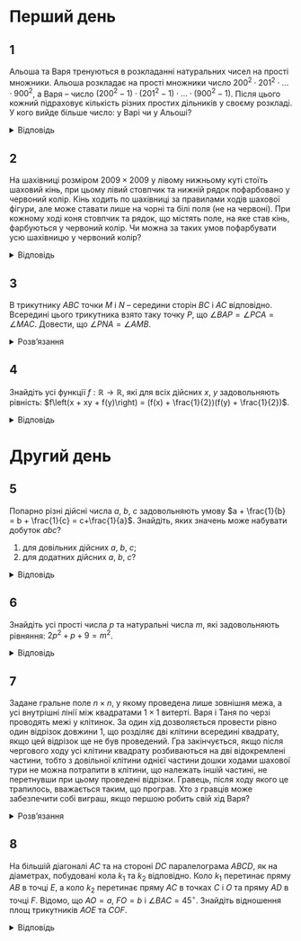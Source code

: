 # Перший день
## 1
Альоша та Варя тренуються в розкладанні натуральних чисел на прості множники. Альоша розкладає на прості множники число $200^2 \cdot 201^2 \cdot \ldots \cdot 900^2$, а Варя – число $(200^2 - 1) \cdot (201^2 - 1) \cdot \ldots \cdot (900^2 - 1)$. Після цього кожний підраховує кількість різних простих дільників у своєму розкладі. У кого вийде більше число: у Варі чи у Альоші?
<details><summary>Відповідь</summary>

Числа вийдуть рівними.
<details><summary>Розв’язання</summary>

Усі прості дільники числа $A = 200^2 \cdot 201^2 \cdot \ldots \cdot 900^2$ містяться серед простих дільників числа $B = (200^2 - 1) \cdot (201^2 - 1) \cdot \ldots \cdot (900^2 - 1) = 199 \cdot 201 \cdot 200 \cdot 202 \cdot \ldots \cdot 899 \cdot 901$ і, таким чином, серед простих дільників числа $B$ присутні усі прості дільники числа $A$. Крім того, є ще два множника – 199 та 901, які не входять до розкладу числа $A$ Число 199 – просте, але $398=199\cdot 2$, тому 199 входить до розкладу числа $A$, число $901=17\cdot 53$, очевидно, теж входить.
</details></details>

## 2
На шахівниці розміром $2009 \times 2009$ у лівому нижньому куті стоїть шаховий кінь, при цьому лівий стовпчик та нижній рядок пофарбовано у червоний колір. Кінь ходить по шахівниці за правилами ходів шахової фігури, але може ставати лише на чорні та білі поля (не на червоні). При кожному ході коня стовпчик та рядок, що містять поле, на яке став кінь, фарбуються у червоний колір. Чи можна за таких умов пофарбувати усю шахівницю у червоний колір?
<details><summary>Відповідь</summary>
Можна.
<details><summary>Розв’язання</summary>

Як показано на рис.4, ходом шахового коня можна пофарбувати у червоний колір ліві 4 стовпчики та нижні 4 рядки. Умовно приберемо їх з розгляду. При цьому наступним ходом кінь потрапляє у ліве нижнє поле нової, зменшеної, не пофарбованої у червоний колір шахівниці розміром $2005 \times 2005$. Після відповідної кількості таких „ітерацій”, а саме після 501 кроку не зафарбованим залишиться лише квадрат $5 \times 5$, який ми остаточно фарбуємо таким чином, як це показано на рис.5.
</details></details>

## 3
В трикутнику $ABC$ точки $M$ і $N$ – середини сторін $BC$ і $AC$ відповідно. Всередині цього трикутника взято таку точку $P$, що $\angle BAP = \angle PCA = \angle MAC$. Довести, що $\angle PNA = \angle AMB$.
<details><summary>Розв’язання</summary>

Легко бачити, що $\angle APC = 180^\circ - (\angle PCA + \angle PAC) = 180^\circ - \angle BAC = \angle ANM$, оскільки $MN \parallel AB$ як середня лінія трикутника. За умовою $\angle MAC = \angle PCA$, тому $\triangle MNA \sim \triangle APC$. Точки $N$ і $K$ – середини відповідних сторін у подібних трикутниках, тому $\angle NKM = \angle PNA$. Оскільки $KN \parallel BC$, то $\angle NKM = \angle BMA = \angle PNA$, твердження доведено.
</details>

## 4
Знайдіть усі функції $f : \mathbb{R} \to \mathbb{R}$, які для всіх дійсних $x$, $y$ задовольняють рівність: $f\left(x + xy + f(y)\right) = (f(x) + \frac{1}{2})(f(y) + \frac{1}{2})$.
<details><summary>Відповідь</summary>

$f(y) = y + \frac{1}{2}$
<details><summary>Розв’язання</summary>

При $y = -1$ маємо: $f(f(-1)) = (f(x) + \frac{1}{2})(f(-1) + \frac{1}{2})$, таким чином, якщо $f(-1) \neq -\frac{1}{2}$, то $f = \text{const}$. Якщо підставити в рівність $f \equiv c$, одержимо, що $c = (c + \frac{1}{2})^2$ - суперечність. Таким чином, $f(-1) = -\frac{1}{2}$.
```math
x = 0 \implies f(f(y)) = (f(0) + \frac{1}{2})(f(y) + \frac{1}{2}). \tag{1}
```
В (1) підставимо $y = -1 \implies f(- \frac{1}{2}) =0$. Якщо для деякого $y_0 \neq -1$ $f(y_0) = -\frac{1}{2}$, то підставимо $y_0$ у вихідне рівняння: $f\left(x(1 + y_0) - \frac{1}{2}\right) = 0$, тобто знову $f$ - стала, що неможливо. Тому умови $f(y) = -\frac{1}{2}$ та $y = -1$ рівносильні. Нехай $y \neq -1$, підставимо у вихідне рівняння $x=\frac{- \frac{1}{2}-f(y)}{y+1}$, тоді $f(-\frac{1}{2})=0=(f(y)+\frac{1}{2})\left(f\left(\frac{-\frac{1}{2}-f(y)}{y+1}\right) + \frac{1}{2}\right)$. Оскільки $y\ne -1$, тому $f(y) +\frac{1}{2}\ne 0$, то $f\left(\frac{-\frac{1}{2}-f(y)}{y+1}\right) = -\frac{1}{2} \implies \frac{-\frac{1}{2}-f(y)}{y+1}=-1 \implies f(y) = y + \frac{1}{2}$. Перевіркою переконуємось, що ця функція задовольняє умови.
</details></details>

# Другий день
## 5

Попарно різні дійсні числа $a$, $b$, $c$ задовольняють умову $a + \frac{1}{b} = b + \frac{1}{c} = c+\frac{1}{a}$. Знайдіть, яких значень може набувати добуток $abc$?
1. для довільних дійсних $a$, $b$, $c$;
2. для додатних дійсних $a$, $b$, $c$?
<details><summary>Відповідь</summary>

1. $\pm 1$;
2. таких чисел не існує.
<details><summary>Розв’язання</summary>

1. З першої рівності знаходимо: $a - b = \frac{1}{c} - \frac{1}{b}$ або $(a-b)=\frac{b-c}{bc}$. Аналогічно $b - c = \frac{c-a}{ac}$ та $с - a = \frac{a-b}{ab}$. Оскільки числа $a$, $b$ різні, то одержимо, що $(abc)^2 = 1$, тобто $abc = \pm 1$. Покажемо, що існують числа, для яких обидва значення досягаються.

	Виберемо $a = 1$, тоді для визначення $b$, $c$ маємо таку систему рівнянь: $1 + \frac{1}{b} = c + 1$ та $1 + \frac{1}{b} = b + \frac{1}{c}$. З першого рівняння маємо: $c = \frac{1}{b} \implies 2b = 1 + \frac{1}{b}$ або $2b^2 - b - 1 = 0$. Це рівняння має корені $b_1 = -\frac{1}{2}$ та $b_2 = 1$. Друге значення треба відкинути, оскільки за умовою числа попарно різні, тому $b = -\frac{1}{2}$ і $c = -2$. Таким чином $abc = 1$. Те, що ці значення задовольняють умову, легко перевірити простою підстановкою.

	Тепер виберемо $a = -1$: $-1 + \frac{1}{b} = c - 1$ та $-1 + \frac{1}{b} = b + \frac{1}{c}$. Звідси: $c = \frac{1}{b} \implies 2b = \frac{1}{b} - 1$. Маємо квадратне рівняння: $2b^2 + b - 1 = 0$. Його корені $b_1 = \frac{1}{2}$ та $b_2 = -1$. Знову вибираємо лише значення $b = \frac{1}{2}$: $c = 2$ і $abc = -1$. Безпосередньою перевіркою переконуємось, що числа задовольняють умову.

2. Покажемо, що додатних чисел, які задовольняють вказану умову, не існує. Без обмеження загальності припустимо, що $a > b$, тоді з рівності $a-b=\frac{b-c}{bc}$ маємо, що $b > c$, далі застосовуємо рівність $b-c=\frac{c-a}{ac}$, звідки одержуємо суперечність: $c > a > b > c$. Так само при протилежному припущенні. Висновок – таких чисел не існує.
</details></details>

## 6
Знайдіть усі прості числа $p$ та натуральні числа $m$, які задовольняють рівняння: $2p^2 + p + 9 = m^2$.
<details><summary>Відповідь</summary>

$p = 5$, $m = 8$
<details><summary>Розв’язання</summary>

Перепишемо це рівняння у вигляді: $p(2p + 1) = (m - 3)(m + 3)$. З простоти числа $p$ маємо, що $p\mid (m - 3)$ або $p\mid(m + 3)$.
1. $p\mid (m - 3) \implies m - 3 = kp \implies (m + 3) > kp$ і $3p^2 > p(2p + 1) = (m - 3)(m + 3) > k^2p^2$, тому $3p^2 > k^2p^2 \implies k = 1$, отже $\begin{cases}m - 3 = p \\m + 3 = 2p + 1\end{cases}\implies\begin{cases}p = 5 \\m = 8\end{cases}$ — перший розв’язок.
2. $p\mid(m + 3)$, або $m + 3 = kp$. Якщо $p > 5$, то $m - 3 = kp - 6 > kp - p = p(k - 1)$. Далі аналогічно $3p^2 > p(2p + 1) = (m - 3)(m + 3) > (k - 1)kp^2$, звідки $k = 1$ або $k = 2$. Число $p(2p + 1) = (m - 3)(m + 3)$ — непарне, а тому $k \neq 2$. При $k = 1$ $\begin{cases} m + 3 = p \\m - 3 = 2p + 1\end{cases}$ — не можливо.

	Залишається перебрати випадки $p = 2, 3, 5$. Бачимо, що нових розв’язків не з'являється.
</details></details>

## 7
Задане гральне поле $n \times n$, у якому проведена лише зовнішня межа, а усі внутрішні лінії між квадратами $1\times 1$ витерті. Варя і Таня по черзі проводять межі у клітинок. За один хід дозволяється провести рівно один відрізок довжини 1, що розділяє дві клітини всередині квадрату, якщо цей відрізок ще не був проведений. Гра закінчується, якщо після чергового ходу усі клітини квадрату розбиваються на дві відокремлені частини, тобто з довільної клітини однієї частини дошки ходами шахової тури не можна потрапити в клітини, що належать іншій частині, не перетнувши при цьому проведені відрізки. Гравець, після ходу якого це трапилось, вважається таким, що програв. Хто з гравців може забезпечити собі виграш, якщо першою робить свій хід Варя?
<details><summary>Розв’язання</summary>

Будемо вважати клітини – вершинами графа, а відрізки, що розділяють клітини – ребрами графа. Якщо між двома сусідніми клітинами не проведений розмежувальний відрізок, то вважаємо, що між цими вершинами графа проведене ребро (рис.12). Таким чином, якщо проводиться відрізок при черговому ході, то це означає, що прибирається відповідне ребро, яке з’єднує ці вершини. На рис.13 показано, як змінюються ситуації після чотирьох ходів.

Найголовніше, що тепер треба зрозуміти, це ось що – той момент, коли квадрат розбивається вперше на дві групи означає, що відповідний йому граф перестає бути зв’язним. Дійсно, шахова тура як раз може ходити по усіх ребрах графа, а тому поки він є зв’язним вона може пройти з будь-якої клітини до будь-якої іншої. І навпаки, якщо пройти не може – граф не зв’язний. Очевидно, що правильна гра обох полягає у тому, що у графі буде витерта максимальна кількість ребер без втрати його зв’язності, оскільки перший такий хід і призводить до поразки. Так само зрозуміло, що якщо у цьому зв’язному графі є принаймні один цикл, то витерти принаймні одне ребро (і не програти) ще можна. А зв’язний граф, який не має жодного циклу, є деревом, кількість його ребер рівно на 1 менша від кількості вершин, не суттєвими при цьому є степені кожної окремої вершини. Усього у нашому графі $2n$ вершин, а ребер спочатку проведено $2n(n - 1)$. Таким чином, їх повинно залишитись $n^2 - 1$, тобто можна було зробити усього $2n^2 - 2n-n^2+1 = (n - 1)^2$ ходів. Тобто при парному $n$ можна зробити непарну кількість ходів, тому виграє Варя, інакше – Таня.
</details>

## 8
На більшій діагоналі $AC$ та на стороні $DC$ паралелограма $ABCD$, як на діаметрах, побудовані кола $k_1$ та $k_2$ відповідно. Коло $k_1$ перетинає пряму $AB$ в точці $E$, а коло $k_2$ перетинає пряму $AC$ в точках $C$ і $O$ та пряму $AD$ в точці $F$. Відомо, що $AO = a$, $FO = b$ і $\angle BAC = 45^\circ$. Знайдіть відношення площ трикутників $AOE$ та $COF$.
<details><summary>Відповідь</summary>

$\left(\frac{a}{b}\right)^2$
<details><summary>Розв’язання</summary>

Оскільки $AC$ і $DC$ – діаметри відповідних кіл, то вони перетинають пряму $AD$ в точці $F$, яка є основою перпендикуляра, проведеного з точки $C$ на пряму $AD$. Продовжимо $DO$ до перетину з прямою $AB$ у деякій точці $M$, тоді $\angle MOA = 90^\circ$, а тому $\angle AMO = 45^\circ$. З цього випливає, що точки $A$, $M$, $C$, $D$ лежать на одному колі.

Оскільки: $CF \perp AD$, $CO \perp MD$, $CE \perp AM$, то точки $E$, $O$, $F$ лежать на одній прямій — прямій Сімпсона для точки $C$ та $\triangle AMD$.

Таким чином прямі $EF$ та $AC$ — хорди, що перетинаються у колі $k_1$, тому $EO \cdot OF = AO \cdot OC$, звідки випливає, що $\frac{S(AOE)}{S(COF)} = \frac{AO \cdot OE}{FO \cdot CO} = \left(\frac{AO}{FO}\right)^2 = \left(\frac{a}{b}\right)^2$.
</details>
